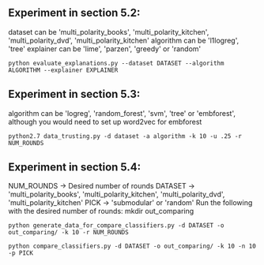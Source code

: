 ## Experiment in section 5.2:
dataset can be 'multi_polarity_books', 'multi_polarity_kitchen', 'multi_polarity_dvd', 'multi_polarity_kitchen'
algorithm can be 'l1logreg', 'tree'
explainer can be 'lime', 'parzen', 'greedy' or 'random'

    python evaluate_explanations.py --dataset DATASET --algorithm ALGORITHM --explainer EXPLAINER 

## Experiment in section 5.3:
  algorithm can be 'logreg', 'random_forest', 'svm', 'tree' or 'embforest', although you would need to set up word2vec for embforest

    python2.7 data_trusting.py -d dataset -a algorithm -k 10 -u .25 -r NUM_ROUNDS

## Experiment in section 5.4:
NUM_ROUNDS -> Desired number of rounds
DATASET -> 'multi_polarity_books', 'multi_polarity_kitchen', 'multi_polarity_dvd', 'multi_polarity_kitchen'
PICK -> 'submodular' or 'random'
Run the following with the desired number of rounds:
    mkdir out_comparing

    python generate_data_for_compare_classifiers.py -d DATASET -o out_comparing/ -k 10 -r NUM_ROUNDS

    python compare_classifiers.py -d DATASET -o out_comparing/ -k 10 -n 10 -p PICK


